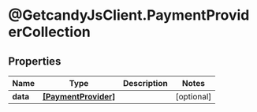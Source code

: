 # @GetcandyJsClient.PaymentProviderCollection

## Properties

Name | Type | Description | Notes
------------ | ------------- | ------------- | -------------
**data** | [**[PaymentProvider]**](PaymentProvider.md) |  | [optional] 


